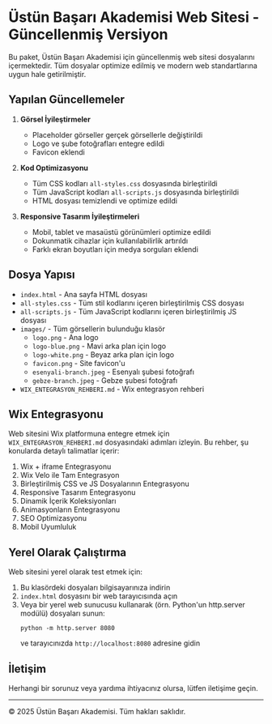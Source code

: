 # Üstün Başarı Akademisi Web Sitesi - Güncellenmiş Versiyon

Bu paket, Üstün Başarı Akademisi için güncellenmiş web sitesi dosyalarını içermektedir. Tüm dosyalar optimize edilmiş ve modern web standartlarına uygun hale getirilmiştir.

## Yapılan Güncellemeler

1. **Görsel İyileştirmeler**
   - Placeholder görseller gerçek görsellerle değiştirildi
   - Logo ve şube fotoğrafları entegre edildi
   - Favicon eklendi

2. **Kod Optimizasyonu**
   - Tüm CSS kodları `all-styles.css` dosyasında birleştirildi
   - Tüm JavaScript kodları `all-scripts.js` dosyasında birleştirildi
   - HTML dosyası temizlendi ve optimize edildi

3. **Responsive Tasarım İyileştirmeleri**
   - Mobil, tablet ve masaüstü görünümleri optimize edildi
   - Dokunmatik cihazlar için kullanılabilirlik artırıldı
   - Farklı ekran boyutları için medya sorguları eklendi

## Dosya Yapısı

- `index.html` - Ana sayfa HTML dosyası
- `all-styles.css` - Tüm stil kodlarını içeren birleştirilmiş CSS dosyası
- `all-scripts.js` - Tüm JavaScript kodlarını içeren birleştirilmiş JS dosyası
- `images/` - Tüm görsellerin bulunduğu klasör
  - `logo.png` - Ana logo
  - `logo-blue.png` - Mavi arka plan için logo
  - `logo-white.png` - Beyaz arka plan için logo
  - `favicon.png` - Site favicon'u
  - `esenyali-branch.jpeg` - Esenyalı şubesi fotoğrafı
  - `gebze-branch.jpeg` - Gebze şubesi fotoğrafı
- `WIX_ENTEGRASYON_REHBERI.md` - Wix entegrasyon rehberi

## Wix Entegrasyonu

Web sitesini Wix platformuna entegre etmek için `WIX_ENTEGRASYON_REHBERI.md` dosyasındaki adımları izleyin. Bu rehber, şu konularda detaylı talimatlar içerir:

1. Wix + iframe Entegrasyonu
2. Wix Velo ile Tam Entegrasyon
3. Birleştirilmiş CSS ve JS Dosyalarının Entegrasyonu
4. Responsive Tasarım Entegrasyonu
5. Dinamik İçerik Koleksiyonları
6. Animasyonların Entegrasyonu
7. SEO Optimizasyonu
8. Mobil Uyumluluk

## Yerel Olarak Çalıştırma

Web sitesini yerel olarak test etmek için:

1. Bu klasördeki dosyaları bilgisayarınıza indirin
2. `index.html` dosyasını bir web tarayıcısında açın
3. Veya bir yerel web sunucusu kullanarak (örn. Python'un http.server modülü) dosyaları sunun:
   ```
   python -m http.server 8080
   ```
   ve tarayıcınızda `http://localhost:8080` adresine gidin

## İletişim

Herhangi bir sorunuz veya yardıma ihtiyacınız olursa, lütfen iletişime geçin.

---

© 2025 Üstün Başarı Akademisi. Tüm hakları saklıdır.
